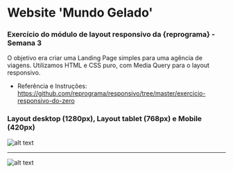 # Website 'Mundo Gelado'
### Exercício do módulo de layout responsivo da {reprograma} - Semana 3 

O objetivo era criar uma Landing Page simples para uma agência de viagens. Utilizamos HTML e CSS puro, com Media Query para o layout responsivo.

* Referência e Instruções: https://github.com/reprograma/responsivo/tree/master/exercicio-responsivo-do-zero 

### Layout desktop (1280px), Layout tablet (768px) e Mobile (420px)

![alt text](https://github.com/brunagil/reprograma/tree/master/MODULE%201%20-%20HTML%26CSS/2.%20Website%20-%20Mundo%20Gelado/website/projeto2-mundogelado.png "Layout Desktop")

---

![alt text](https://github.com/brunagil/reprograma/tree/master/MODULE%201%20-%20HTML%26CSS/2.%20Website%20-%20Mundo%20Gelado/website/projeto4-mundogelado.gif "Gif do Layout mobile em funcionamento")



